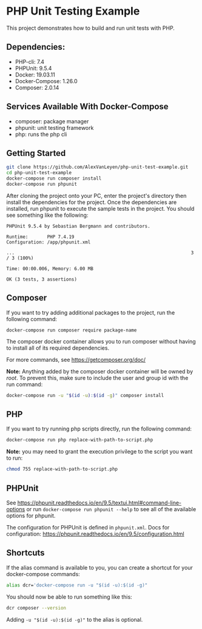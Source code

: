 # PHP Unit Testing Example

This project demonstrates how to build and run unit tests with PHP.

## Dependencies:

- PHP-cli: 7.4
- PHPUnit: 9.5.4
- Docker: 19.03.11
- Docker-Compose: 1.26.0
- Composer: 2.0.14

## Services Available With Docker-Compose

- composer: package manager
- phpunit: unit testing framework
- php: runs the php cli

## Getting Started

```sh
git clone https://github.com/AlexVanLeyen/php-unit-test-example.git
cd php-unit-test-example
docker-compose run composer install
docker-compose run phpunit
```

After cloning the project onto your PC, enter the project's directory then install the dependencies for the project. Once the dependencies are installed, run phpunit to execute the sample tests in the project. You should see something like the following:

```
PHPUnit 9.5.4 by Sebastian Bergmann and contributors.

Runtime:       PHP 7.4.19
Configuration: /app/phpunit.xml

...                                                                 3 / 3 (100%)

Time: 00:00.006, Memory: 6.00 MB

OK (3 tests, 3 assertions)
```

## Composer

If you want to try adding additional packages to the project, run the following command:

```
docker-compose run composer require package-name
```

The composer docker container allows you to run composer without having to install all of its required dependencies.

For more commands, see https://getcomposer.org/doc/

**Note:** Anything added by the composer docker container will be owned by *root*. To prevent this, make sure to include the user and group id with the run command:
```sh
docker-compose run -u "$(id -u):$(id -g)" composer install
```

## PHP
If you want to try running php scripts directly, run the following command:
```sh
docker-compose run php replace-with-path-to-script.php
```

**Note:** you may need to grant the execution privilege to the script you want to run:
```sh
chmod 755 replace-with-path-to-script.php
```

## PHPUnit

See https://phpunit.readthedocs.io/en/9.5/textui.html#command-line-options or run `docker-compose run phpunit --help` to see all of the available options for phpunit. 

The configuration for PHPUnit is defined in `phpunit.xml`. Docs for configuration: https://phpunit.readthedocs.io/en/9.5/configuration.html

## Shortcuts
If the alias command is available to you, you can create a shortcut for your docker-compose commands:

```sh
alias dcr='docker-compose run -u "$(id -u):$(id -g)"
```

You should now be able to run something like this:
```sh
dcr composer --version
```

Adding `-u "$(id -u):$(id -g)"` to the alias is optional.